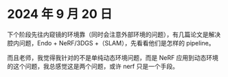 # 2024 年 9 月 20 日

下个阶段先往内窥镜的环境靠（同时会注意外部环境的问题），有几篇论文是解决腔内问题，Endo + NeRF/3DGS +（SLAM），先看看他们是怎样的 pipeline。

而且老师，我觉得我针对的不是单纯动态环境问题，而是 NeRF 应用到动态环境的这个问题，我总感觉这是两个问题，或许 nerf 只是一个手段。
